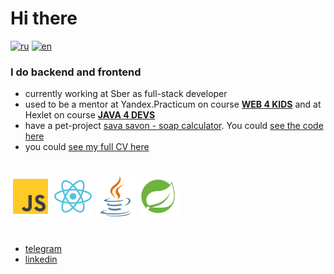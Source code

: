 # Hi there
[![ru](https://img.shields.io/badge/lang-ru-blue.svg)](https://github.com/zheleznikov/zheleznikov/blob/main/readme.ru.md)
[![en](https://img.shields.io/badge/lang-en-green.svg)](https://github.com/zheleznikov/zheleznikov/blob/main/README.md)

### I do backend and frontend

- currently working at Sber as full-stack developer
- used to be a mentor at Yandex.Practicum on course <b>[WEB 4 KIDS](https://yandex.ru/project/futurecode)</b> and at Hexlet on course <b>[JAVA 4 DEVS](https://ru.hexlet.io/programs/java)</b>
- have a pet-project [sava savon - soap calculator](https://savasavon.com). You could [see the code here](https://github.com/zheleznikov/sava-savon/)
- you could [see my full CV here](https://hh.ru/resume/b3a35031ff00f958d40039ed1f677646736572)

#
![JS](./icons/js.svg)
![react](./icons/react.svg)
![java](./icons/java.svg)
![spring](./icons/spring.svg)

#
- [telegram](https://t.me/zheleznikov)
- [linkedin](https://www.linkedin.com/in/sergey-zheleznikov)





